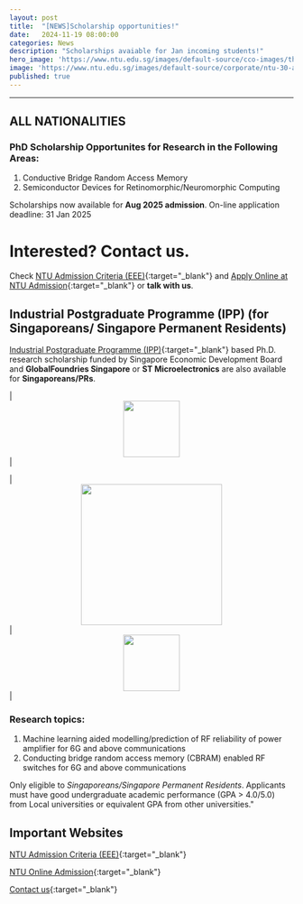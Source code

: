 ```yaml
---
layout: post
title:  "[NEWS]Scholarship opportunities!"
date:   2024-11-19 08:00:00
categories: News
description: "Scholarships avaiable for Jan incoming students!"
hero_image: 'https://www.ntu.edu.sg/images/default-source/cco-images/the-hive-select-4-min-min9b752fe7-c4ac-48f1-baed-c83ee71d9c2d.jpg'
image: 'https://www.ntu.edu.sg/images/default-source/corporate/ntu-30-anniversary-logoc1850609-db51-4cc8-9788-62c50778e47b.svg'
published: true
---
```



---

## ALL NATIONALITIES

### PhD Scholarship Opportunites for Research in the Following Areas:

1. Conductive Bridge Random Access Memory
2. Semiconductor Devices for Retinomorphic/Neuromorphic Computing

Scholarships now available for **Aug 2025 admission**. On-line application deadline: 31 Jan 2025

# Interested? Contact us.
 
Check [NTU Admission Criteria (EEE)](https://www.ntu.edu.sg/eee/admissions/programmes/graduate-programmes/detail/eee-doctor-of-philosophy-(ph.d)-programme#admission){:target="_blank"} and [Apply Online at NTU Admission](https://www.ntu.edu.sg/admissions/graduate/radmissionguide){:target="_blank"} or **talk with us**.

## Industrial Postgraduate Programme (IPP) (for Singaporeans/ Singapore Permanent Residents)

[Industrial Postgraduate Programme (IPP)](https://www.ntu.edu.sg/graduate-college/admissions/programme/industrial-postgraduate-programme-(ipp)){:target="_blank"} based Ph.D. research scholarship funded by Singapore Economic Development Board and **GlobalFoundries Singapore** or **ST Microelectronics** are also available for **Singaporeans/PRs**.

| <img src="https://upload.wikimedia.org/wikipedia/en/thumb/e/e4/EDB_2021_logo.svg/400px-EDB_2021_logo.svg.png" width="100" style="display: block; margin: auto;"/> |

| <a href="https://gf.com/" target="_blank"><img src="https://upload.wikimedia.org/wikipedia/commons/thumb/0/03/GlobalFoundries_logo.svg/500px-GlobalFoundries_logo.svg.png" width="250" style="display: block; margin: auto;"/></a> | <a href="https://www.st.com/" target="_blank"><img src="https://upload.wikimedia.org/wikipedia/commons/thumb/1/1b/ST_logo_2020_blue_V.svg/440px-ST_logo_2020_blue_V.svg.png" width="100" style="display: block; margin: auto;"/></a> |

### Research topics:

1. Machine learning aided modelling/prediction of RF reliability of power amplifier for 6G and above communications
2. Conducting bridge random access memory (CBRAM) enabled RF switches for 6G and above communications

Only eligible to *Singaporeans/Singapore Permanent Residents*. Applicants must have good undergraduate academic performance (GPA > 4.0/5.0) from Local universities or equivalent GPA from other universities."


## Important Websites

[NTU Admission Criteria (EEE)](https://www.ntu.edu.sg/eee/admissions/programmes/graduate-programmes/detail/eee-doctor-of-philosophy-(ph.d)-programme#admission){:target="_blank"}

[NTU Online Admission](https://www.ntu.edu.sg/admissions/graduate/radmissionguide){:target="_blank"}

[Contact us](https://ndl-ntu.github.io/contact/){:target="_blank"}

